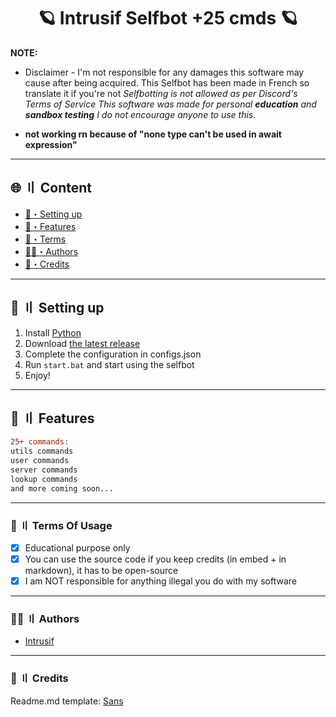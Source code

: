 


<h1 align="center">
  🪐 Intrusif Selfbot +25 cmds 🪐
</h1>

**NOTE:** 
- Disclaimer -
I'm not responsible for any damages this software may cause after being acquired.
This Selfbot has been made in French so translate it if you're not
*Selfbotting is not allowed as per Discord's Terms of Service This software was made for personal **education** and **sandbox testing** I do not encourage anyone to use this.*

- **not working rn because of "none type can't be used in await expression"**

---

## <a id="content"></a>🌐 〢 Content
- [📁・Setting up](#setup)
- [🔰・Features](#features)
- [💼・Terms](#terms)
- [🕵️‍♂️・Authors](#authors)
- [📝・Credits](#credits)

---


## <a id="setup"></a> 📁 〢 Setting up
1. Install [Python](https://python.org/)
2. Download [the latest release](https://github.com/qaep/selfbot/archive/refs/heads/main.zip)
3. Complete the configuration in configs.json
4. Run `start.bat` and start using the selfbot
5. Enjoy!

---

## <a id="features"></a>🔰 〢 Features

```diff
25+ commands:
utils commands
user commands
server commands
lookup commands
and more coming soon...
```

---


### <a id="terms"></a>💼 〢 Terms Of Usage
- [x] Educational purpose only
- [x] You can use the source code if you keep credits (in embed + in markdown), it has to be open-source
- [x] I am NOT responsible for anything illegal you do with my software

---

### <a id="authors"></a>🕵️‍♂️ 〢 Authors
- [Intrusif](https://github.com/qaep)

---

### <a id="credits"></a>📝 〢 Credits
Readme.md template: [Sans](https://discord.com/users/1001171895909097533)
